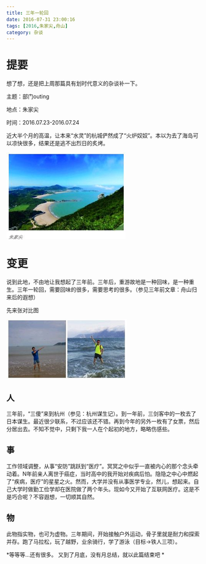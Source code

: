 ```yaml
---
title: 三年一轮回
date: 2016-07-31 23:00:16
tags: [2016,朱家尖,舟山]
category: 杂谈
---
```

# 提要
想了想，还是把上周那篇具有划时代意义的杂谈补一下。

主题：部门outing

地点：朱家尖

时间：2016.07.23-2016.07.24

近大半个月的高温，让本来“水灵”的杭城俨然成了“火炉奴奴”。本以为去了海岛可以凉快很多，结果还是逃不出烈日的炙烤。

![](https://github.com/alanzhang211/blog-image/raw/master/2016/07/31/1.JPG)

<!--more-->

# 变更

说到此地，不由地让我想起了三年前。三年后，重游故地是一种回味，是一种重生。三年一轮回，需要回味的很多，需要思考的很多。（参见三年前文章：舟山归来后的遐想）

先来张对比图

![](https://github.com/alanzhang211/blog-image/raw/master/2016/07/31/2.JPG)

## 人
三年前，“三傻”来到杭州（参见：杭州谋生记）。到一年前，三剑客中的一枚去了日本谋生。最近很少联系，不过应该还不错。再到今年的另外一枚有了女票，然后分居出去。不知不觉中，只剩下我一人在个起初的地方，略略伤感些。

## 事
工作领域调整，从事“安防”跳跃到“医疗”。冥冥之中似乎一直被内心的那个念头牵动着。N年前亲人离世于癌症，当时高中的我开始对疾病后怕。隐隐之中心中燃起了“疾病，医疗”的星星之火。然而，大学并没有从事医学专业，然儿，想起来。自己大学时做勤工俭学却在医院做了两个年头。现如今又开始了互联网医疗。这是不是巧合呢？不容遐想，一切顺其自然。

## 物
此物指实物，也可为虚物。三年期间，开始接触户外运动，骨子里就是耐力和探索并存。跑了马拉松，玩了越野，业余骑行，学了游泳（目标->铁人三项）。

*等等等...还有很多。
又到了月底，没有月总结，就以此篇结束吧
*
